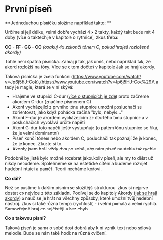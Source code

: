 # První píseň

**Jednoduchou písničku složíme například takto: **

Určíme si její délku, velmi dobře vychází 4 x 2 takty, každý takt bude mít 4 doby \(více o taktech je v kapitole o rytmice\), zkus třeba:

**CC - FF - GG - CC** _\(opakuj 4x zakonči tónem C, pokud hraješ rozložené akordy\)_

Tohle není špatná písnička. Zahraj ji tak, jak umíš, nebo například tak, že akord rozložíš na tóny. Více se o tom dočteš v kapitole Jak se hrají akordy.

Taková písnička je zcela funkční \(https://www.youtube.com/watch?v=Jp6j5HJ-Cok),(https://www.youtube.com/watch?v=Jp6j5HJ-Cok%29)\ a tady je magie, která se v ní skývá:

* Hrajeme ve stupnici C-dur \([více o stupnicích je zde](../teorie/teorie-ke-stupnicim.md)\) proto začneme akordem C-dur \(značíme písmenem C\)
* Akord vycházející z prvního tónu stupnice umožní posluchači se zorientovat, jako když pohádka začíná "bylo, nebylo..."
* Akord F-dur je akordem vycházejícím ze čtvrtého tónu stupnice a v posluchačích vyvolává určité napětí
* Akord G-dur toto napětí ještě vystupňuje \(o pátém tónu stupnice se říká, že je velmi dominantní\)
* Píseň končí tónem nebo akordem C, posluchači tak poznají že je konec, že je konec. Zkuste si to.
* Akordy jsem hráli vždy dva po sobě, aby nám píseň neutekla tak rychle.

Podobně by jistě bylo možné rozebrat jakoukoliv píseň, ale my to dělat už nikdy nebudeme. Spolehneme se na estetické cítění a budeme rozvíjet hudební intuici a paměť. Teorii necháme koňovi.

**Co dál?**

Než se pustíme k dalším písním se složitější strukturou, zkus si nejprve dostat co nejvíce z této základní. Podívej se do kapitoly Akordy ([jak se hrají akordy](.../akordy/jak-se-hraji-akordy.md)) a nauč se je hrát na všechny způsoby, které umožní tvůj hudební nástroj. Zkus si také různá tempa \(rychlosti\) - i velmi pomalá a velmi rychlá. Samozřejmě hraj co nejčistěji a bez chyb.

**Co s takovou písní?**

Taková píseň je sama o sobě dost dobrá aby k ní vznikl text nebo sólová melodie. Bude se nám také hodit na různá cvičení.
